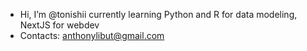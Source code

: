 - Hi, I’m @tonishii currently learning Python and R for data modeling, NextJS for webdev
- Contacts: anthonylibut@gmail.com
